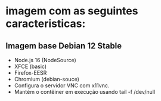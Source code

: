 # imagem com as seguintes caracteristicas:

## Imagem base Debian 12 Stable
 - Node.js 16 (NodeSource)
 - XFCE (basic)
 - Firefox-EESR
 - Chromium (debian-souce)
 - Configura o servidor VNC com x11vnc.
 - Mantém o contêiner em execução usando tail -f /dev/null